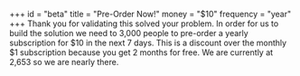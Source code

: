 +++
id = "beta"
title = "Pre-Order Now!"
money = "$10"
frequency = "year"
+++
Thank you for validating this solved your problem. In order for us to build the solution we need to 3,000 people to pre-order a yearly subscription for $10 in the next 7 days. This is a discount over the monthly $1 subscription because you get 2 months for free. We are currently at 2,653 so we are nearly there.
